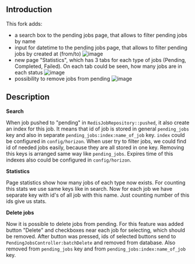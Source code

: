 ## Introduction

This fork adds:
- a search box to the pending jobs page, that allows to filter pending jobs by name
- input for datetime to the pending jobs page, that allows to filter pending jobs by created at (from/to)
![image](https://user-images.githubusercontent.com/34129120/120107147-852cd700-c168-11eb-9281-2b21225c436c.png)
- new page "Statistics", which has 3 tabs for each type of jobs (Pending, Completed, Failed). On each tab could be seen, how many jobs are in each status
![image](https://user-images.githubusercontent.com/34129120/120106852-5b26e500-c167-11eb-9821-3bdad9e16f9e.png)
- possibility to remove jobs from pending
![image](https://user-images.githubusercontent.com/34129120/120107312-477c7e00-c169-11eb-9f67-84b334ba8315.png)

## Description

**Search** 

When job pushed to "pending" in ```RedisJobRepository::pushed```, it also create an index for this job. It means that id of job is stored in general ```pending_jobs``` key and also in separate ```pending_jobs:index:name_of_job``` key. ```index``` could be configured in ```config/horizon```. When user try to filter jobs, we could find id of needed jobs easily, because they are all stored in one key.
Removing this keys is arranged same way like ```pending_jobs```. Expires time of this indexes also could be configured in ```config/horizon```.

**Statistics**

Page statistics show how many jobs of each type now exists. For counting this stats we use same keys like in search. Now for each job we have separate key with id's of all job with this name. Just counting number of this ids give us stats.

**Delete jobs**

Now it is possible to delete jobs from pending. For this feature was added button "Delete" and checkboxes near each job for selecting, which should be removed. After button was pressed, ids of selected buttons send to ```PendingJobsController:batchDelete```  and removed from database. Also removed from ```pending_jobs``` key and from ```pending_jobs:index:name_of_job``` key.
